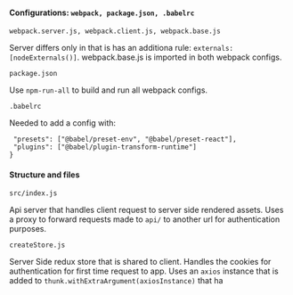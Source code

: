 #### Configurations: `webpack, package.json, .babelrc`

`webpack.server.js, webpack.client.js, webpack.base.js`

Server differs only in that is has an additiona rule: `externals:[nodeExternals()]`. webpack.base.js is imported in both webpack configs.

`package.json`

Use `npm-run-all` to build and run all webpack configs.

`.babelrc`

Needed to add a config with:

```{
 "presets": ["@babel/preset-env", "@babel/preset-react"],
 "plugins": ["@babel/plugin-transform-runtime"]
}
```

#### Structure and files

`src/index.js`

Api server that handles client request to server side rendered assets. Uses a proxy to forward requests made to `api/` to another url for authentication purposes. 

`createStore.js` 

Server Side redux store that is shared to client. Handles the cookies for authentication for first time request to app. Uses an `axios` instance that is added to `thunk.withExtraArgument(axiosInstance)` that ha



